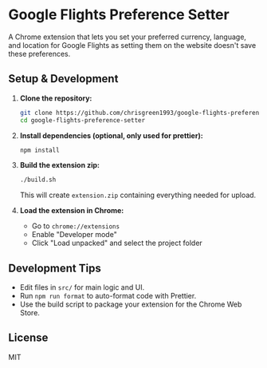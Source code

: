 # Google Flights Preference Setter

A Chrome extension that lets you set your preferred currency, language, and location for Google Flights as setting them on the website doesn't save these preferences.

## Setup & Development

1. **Clone the repository:**

   ```bash
   git clone https://github.com/chrisgreen1993/google-flights-preference-setter.git
   cd google-flights-preference-setter
   ```

2. **Install dependencies (optional, only used for prettier):**

   ```bash
   npm install
   ```

3. **Build the extension zip:**

   ```bash
   ./build.sh
   ```

   This will create `extension.zip` containing everything needed for upload.

4. **Load the extension in Chrome:**
   - Go to `chrome://extensions`
   - Enable "Developer mode"
   - Click "Load unpacked" and select the project folder

## Development Tips

- Edit files in `src/` for main logic and UI.
- Run `npm run format` to auto-format code with Prettier.
- Use the build script to package your extension for the Chrome Web Store.

## License

MIT
